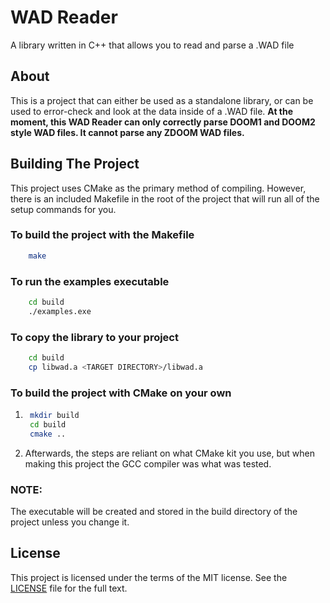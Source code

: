 # WAD Reader
 A library written in C++ that allows you to read and parse a .WAD file

## About
This is a project that can either be used as a standalone library, or can be used to error-check and look at the data inside of a .WAD file. **At the moment, this WAD Reader can only correctly parse DOOM1 and DOOM2 style WAD files. It cannot parse any ZDOOM WAD files.**

## Building The Project
 This project uses CMake as the primary method of compiling. However, there is an included Makefile in the root of the project that will run all of the setup commands for you. 

 ### __To build the project with the Makefile__
```sh
    make
```

### To run the examples executable
```sh
    cd build
    ./examples.exe
``` 

### To copy the library to your project
```sh
    cd build
    cp libwad.a <TARGET DIRECTORY>/libwad.a
```

### __To build the project with CMake on your own__
1. ```sh
    mkdir build
    cd build
    cmake ..
   ```
2. Afterwards, the steps are reliant on what CMake kit you use, but when making this project the GCC compiler was what was tested.


### __NOTE:__ 
The executable will be created and stored in the build directory of the project unless you change it.

## License
This project is licensed under the terms of the MIT license. See the [LICENSE](LICENSE) file for the full text.